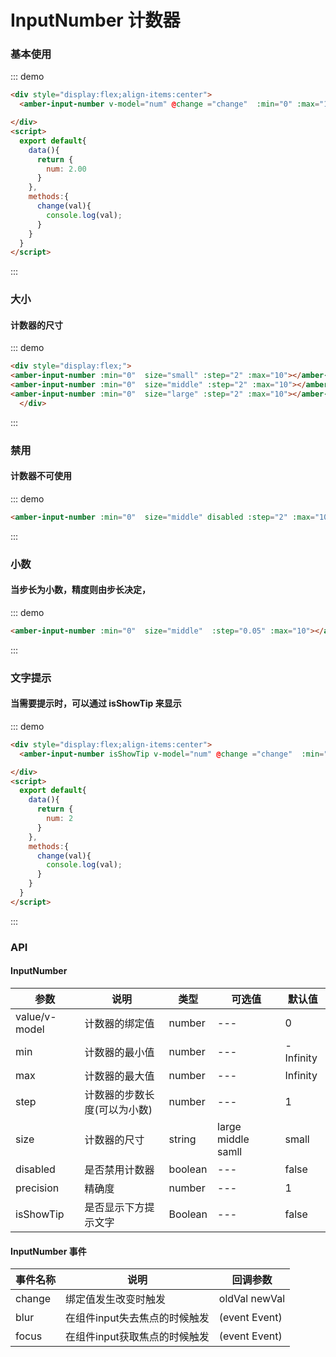 # InputNumber 计数器

### 基本使用

::: demo
```html
<div style="display:flex;align-items:center">
  <amber-input-number v-model="num" @change ="change"  :min="0" :max="10"></amber-input-number>

</div>
<script>
  export default{
    data(){
      return {
        num: 2.00
      }
    },
    methods:{
      change(val){
        console.log(val);
      }
    }
  }
</script>
```
::: 

### 大小
#### 计数器的尺寸
::: demo
```html
<div style="display:flex;">
<amber-input-number :min="0"  size="small" :step="2" :max="10"></amber-input-number>
<amber-input-number :min="0"  size="middle" :step="2" :max="10"></amber-input-number>
<amber-input-number :min="0"  size="large" :step="2" :max="10"></amber-input-number>
  </div>

```
::: 
### 禁用
#### 计数器不可使用

::: demo
```html
<amber-input-number :min="0"  size="middle" disabled :step="2" :max="10"></amber-input-number>

```
::: 

### 小数
#### 当步长为小数，精度则由步长决定，
::: demo
```html
<amber-input-number :min="0"  size="middle"  :step="0.05" :max="10"></amber-input-number>

```
::: 
### 文字提示
#### 当需要提示时，可以通过 isShowTip 来显示

::: demo
```html
<div style="display:flex;align-items:center">
  <amber-input-number isShowTip v-model="num" @change ="change"  :min="0" :max="10"></amber-input-number>

</div>
<script>
  export default{
    data(){
      return {
        num: 2
      }
    },
    methods:{
      change(val){
        console.log(val);
      }
    }
  }
</script>
```
::: 

### API

#### InputNumber

| 参数 | 说明 | 类型 | 可选值 | 默认值 |
| --- | --- | --- | --- | --- |
| value/v-model | 计数器的绑定值 | number | --- | 0 |  
| min | 计数器的最小值 | number | --- | -Infinity |  |
| max | 计数器的最大值 | number | --- | Infinity |  |
| step | 计数器的步数长度(可以为小数) | number | --- | 1 |
| size | 计数器的尺寸 | string | large middle samll | small |
| disabled | 是否禁用计数器 | boolean | --- | false |
| precision | 精确度 | number | --- | 1 |
| isShowTip | 是否显示下方提示文字 | Boolean | --- | false |



#### InputNumber 事件
| 事件名称 | 说明 | 回调参数 | 
| --- | --- | --- |
| change | 绑定值发生改变时触发 | oldVal newVal |
| blur | 在组件input失去焦点的时候触发 | (event Event) |
| focus | 在组件input获取焦点的时候触发 | (event Event) |

